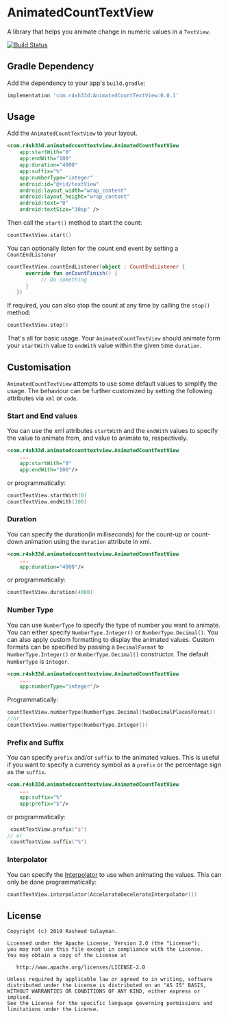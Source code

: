 # AnimatedCountTextView

A library that helps you animate change in numeric values in a `TextView`.

[![Build Status](https://travis-ci.com/r4sh33d/AnimatedCountTextView.svg?token=8TPyvGS2YqpBT3ypdxNc&branch=master)](https://travis-ci.com/r4sh33d/AnimatedCountTextView)

## Gradle Dependency

Add the dependency to your app's `build.gradle`:

```groovy
implementation 'com.r4sh33d:AnimatedCountTextView:0.0.1'
```

## Usage

Add the `AnimatedCountTextView` to your layout. 

```xml
<com.r4sh33d.animatedcounttextview.AnimatedCountTextView
    app:startWith="0"
    app:endWith="100"
    app:duration="4000"
    app:suffix="%"
    app:numberType="integer"
    android:id="@+id/textView"
    android:layout_width="wrap_content"
    android:layout_height="wrap_content"
    android:text="0"
    android:textSize="30sp" />
```

Then call the `start()` method to start the count: 

```kotlin
countTextView.start()
```

You can optionally listen for the count end event by setting a `CountEndListener`

```kotlin
countTextView.countEndListener(object : CountEndListener {
      override fun onCountFinish() {
           // Do something 
      }
   })
```

If required, you can also stop the count at any time by calling the `stop()` method:
```kotlin
countTextView.stop()
```

That's all for basic usage. Your `AnimatedCountTextView` should animate form your `startWith` value to `endWith` value within the given time `duration`.

## Customisation
`AnimatedCountTextView` attempts to use some default values to simplify the usage. The behaviour can be further 
customized by setting the following attributes via `xml` or `code`. 

### Start and End values
You can use the xml attributes `startWith` and the `endWith` values to specify the value to animate from, and value to animate to, respectively.  
 
```xml
<com.r4sh33d.animatedcounttextview.AnimatedCountTextView
    ...
    app:startWith="0"
    app:endWith="100"/>
```
or programmatically:
```kotlin
countTextView.startWith(0)
countTextView.endWith(100)
```

### Duration
You can specify the duration(in milliseconds) for the count-up or count-down animation using the `duration` attribute in xml.   
 
```xml
<com.r4sh33d.animatedcounttextview.AnimatedCountTextView
    ...
    app:duration="4000"/>
```
or programmatically:
```kotlin
countTextView.duration(4000)
```

### Number Type
You can use `NumberType` to specify the type of number you want to animate. You can either specify `NumberType.Integer()` or `NumberType.Decimal()`. You can also apply custom formatting to display the animated values. Custom formats can be specified by passing a `DecimalFormat` to `NumberType.Integer()` or `NumberType.Decimal()` constructor. The default `NumberType` is `Integer`.
 
```xml
<com.r4sh33d.animatedcounttextview.AnimatedCountTextView
    ...
    app:numberType="integer"/>
```
Programmatically:
```kotlin
countTextView.numberType(NumberType.Decimal(twoDecimalPlacesFormat))
//or 
countTextView.numberType(NumberType.Integer())
```
### Prefix and Suffix
You can specify `prefix` and/or `suffix` to the animated values. This is useful if you want to specify a currency symbol as a `prefix` or the percentage sign as the `suffix`.
 
```xml
<com.r4sh33d.animatedcounttextview.AnimatedCountTextView
    ...
    app:suffix="%"
    app:prefix="$"/>
```
or programmatically:
```kotlin
 countTextView.prefix("$")
// or 
 countTextView.suffix("%")
```

### Interpolator
You can specify the [Interpolator](https://developer.android.com/reference/android/view/animation/Interpolator) to use when animating the values. This can only be done programmatically:
```kotlin
countTextView.interpolator(AccelerateDecelerateInterpolator())
```

##  License

    Copyright (c) 2019 Rasheed Sulayman.

    Licensed under the Apache License, Version 2.0 (the "License");
    you may not use this file except in compliance with the License.
    You may obtain a copy of the License at

       http://www.apache.org/licenses/LICENSE-2.0

    Unless required by applicable law or agreed to in writing, software
    distributed under the License is distributed on an "AS IS" BASIS,
    WITHOUT WARRANTIES OR CONDITIONS OF ANY KIND, either express or implied.
    See the License for the specific language governing permissions and
    limitations under the License.

